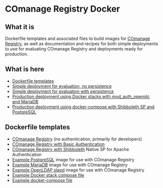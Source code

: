 <!--
COmanage Registry Docker documentation

Portions licensed to the University Corporation for Advanced Internet
Development, Inc. ("UCAID") under one or more contributor license agreements.
See the NOTICE file distributed with this work for additional information
regarding copyright ownership.

UCAID licenses this file to you under the Apache License, Version 2.0
(the "License"); you may not use this file except in compliance with the
License. You may obtain a copy of the License at:

http://www.apache.org/licenses/LICENSE-2.0

Unless required by applicable law or agreed to in writing, software
distributed under the License is distributed on an "AS IS" BASIS,
WITHOUT WARRANTIES OR CONDITIONS OF ANY KIND, either express or implied.
See the License for the specific language governing permissions and
limitations under the License.
-->

# COmanage Registry Docker

## What it is
Dockerfile templates and associated files to 
build images for 
[COmanage Registry](https://spaces.internet2.edu/display/COmanage/Home), as well as
documentation and recipes for both simple deployments to use for evaluating
COmanage Registry and deployments ready for production.

## What is here

* [Dockerfile templates](#Dockerfile-templates)
* [Simple deployment for evaluation, no persistence](recipes/simple-no-persistence/README.md)
* [Simple deployment for evaluation with persistence](recipes/simple-with-persistence/README.md)
* [Production deployment using Docker stacks with mod_auth_openidc and MariaDB](recipes/production-mod-auth-openidc-mariadb/README.md)
* [Production deployment using docker-compose with Shibboleth SP and PostgreSQL](recipes/production-shibboleth-sp-postgres/README.md)


## Dockerfile templates

* [COmanage Registry](comanage-registry/README.md) (no authentication, primarily for developers)
* [COmanage Registry with Basic Authentication](comanage-registry-basic-auth/README.md)
* [COmanage Registry with Shibboleth](comanage-registry-shibboleth-sp/README.md) Native SP for Apache Authentication
* [Example PostgreSQL](comanage-registry-postgres/README.md) image for use with COmanage Registry
* [Example MariaDB](comanage-registry-mariadb/README.md) image for use with COmanage Registry
* [Example OpenLDAP slapd](comanage-registry-slapd/README.md) image for use with COmanage Registry
* [Example Docker stack compose file](comanage-registry-stack/README.md)
* [Example docker-compose file](comanage-registry-compose/README.md)


